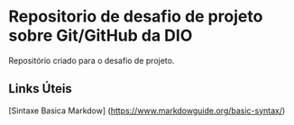 # Repositorio de desafio de projeto sobre Git/GitHub da DIO
Repositório criado para o desafio de projeto.

## Links Úteis
[Sintaxe Basica Markdow] (https://www.markdowguide.org/basic-syntax/)
